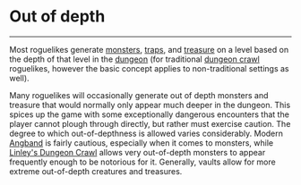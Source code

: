 # Out of depth

---

Most roguelikes generate [monsters](monster.md), [traps](trap.md), and [treasure](treasure.md) on a level based on the depth of that level in the [dungeon](dungeon.md) (for traditional [dungeon crawl](dungeon_crawl.md) roguelikes, however the basic concept applies to non-traditional settings as well).

Many roguelikes will occasionally generate out of depth monsters and treasure that would normally only appear much deeper in the dungeon. This spices up the game with some exceptionally dangerous encounters that the player cannot plough through directly, but rather must exercise caution. The degree to which out-of-depthness is allowed varies considerably. Modern [Angband](angband.md) is fairly cautious, especially when it comes to monsters, while [Linley's Dungeon Crawl](linleys_dungeon_crawl.md) allows very out-of-depth monsters to appear frequently enough to be notorious for it. Generally, vaults allow for more extreme out-of-depth creatures and treasures.
